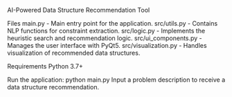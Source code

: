 AI-Powered Data Structure Recommendation Tool

Files
main.py - Main entry point for the application.
src/utils.py - Contains NLP functions for constraint extraction.
src/logic.py - Implements the heuristic search and recommendation logic.
src/ui_components.py - Manages the user interface with PyQt5.
src/visualization.py - Handles visualization of recommended data structures.

Requirements
Python 3.7+

Run the application:
python main.py
Input a problem description to receive a data structure recommendation.